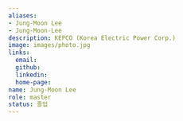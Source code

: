 ```yaml
---
aliases:
- Jung-Moon Lee
- Jung-Moon-Lee
description: KEPCO (Korea Electric Power Corp.)
image: images/photo.jpg
links:
  email: 
  github: 
  linkedin: 
  home-page: 
name: Jung-Moon Lee
role: master
status: 졸업
---
```

